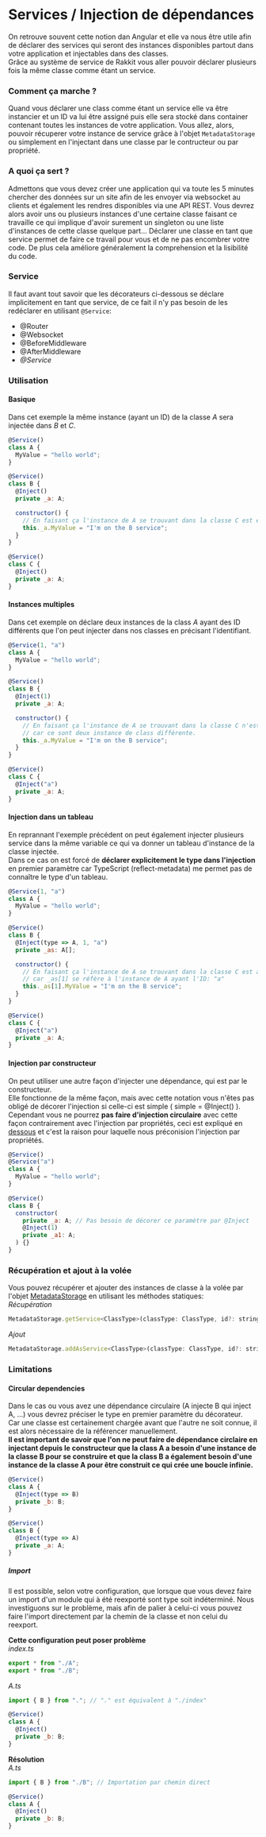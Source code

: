 # Services / Injection de dépendances
On retrouve souvent cette notion dan Angular et elle va nous être utile afin de déclarer des services qui seront des instances disponibles partout dans votre application et injectables dans des classes.  
Grâce au système de service de Rakkit vous aller pouvoir déclarer plusieurs fois la même classe comme étant un service.

### Comment ça marche ?
Quand vous déclarer une class comme étant un service elle va être instancier et un ID va lui être assigné puis elle sera stocké dans container contenant toutes les instances de votre application. Vous allez, alors, pouvoir récuperer votre instance de service grâce à l'objet `MetadataStorage` ou simplement en l'injectant dans une classe par le contructeur ou par propriété.

### A quoi ça sert ?
Admettons que vous devez créer une application qui va toute les 5 minutes chercher des données sur un site afin de les envoyer via websocket au clients et également les rendres disponibles via une API REST. Vous devrez alors avoir uns ou plusieurs instances d'une certaine classe faisant ce travaille ce qui implique d'avoir surement un singleton ou une liste d'instances de cette classe quelque part... Déclarer une classe en tant que service permet de faire ce travail pour vous et de ne pas encombrer votre code. De plus cela améliore généralement la comprehension et la lisibilité du code.

### Service
Il faut avant tout savoir que les décorateurs ci-dessous se déclare implicitement en tant que service, de ce fait il n'y pas besoin de les redéclarer en utilisant `@Service`:
- @Router
- @Websocket
- @BeforeMiddleware
- @AfterMiddleware
- _@Service_

### Utilisation

#### Basique
Dans cet exemple la même instance (ayant un ID) de la classe _A_ sera injectée dans _B_ et _C_.
```javascript
@Service()
class A {
  MyValue = "hello world";
}
```
```javascript
@Service()
class B {
  @Inject()
  private _a: A;

  constructor() {
    // En faisant ça l'instance de A se trouvant dans la classe C est également affectée
    this._a.MyValue = "I'm on the B service";
  }
}
```
```javascript
@Service()
class C {
  @Inject()
  private _a: A;
}
```

#### Instances multiples
Dans cet exemple on déclare deux instances de la class _A_ ayant des ID différents que l'on peut injecter dans nos classes en précisant l'identifiant.
```javascript
@Service(1, "a")
class A {
  MyValue = "hello world";
}
```
```javascript
@Service()
class B {
  @Inject(1)
  private _a: A;

  constructor() {
    // En faisant ça l'instance de A se trouvant dans la classe C n'est PAS affectée,
    // car ce sont deux instance de class différente.
    this._a.MyValue = "I'm on the B service";
  }
}
```
```javascript
@Service()
class C {
  @Inject("a")
  private _a: A;
}
```

#### Injection dans un tableau
En reprannant l'exemple précédent on peut également injecter plusieurs service dans la même variable ce qui va donner un tableau d'instance de la classe injectée.  
Dans ce cas on est forcé de **déclarer explicitement le type dans l'injection** en premier paramètre car TypeScript (reflect-metadata) me permet pas de connaître le type d'un tableau.
```javascript
@Service(1, "a")
class A {
  MyValue = "hello world";
}
```
```javascript
@Service()
class B {
  @Inject(type => A, 1, "a")
  private _as: A[];

  constructor() {
    // En faisant ça l'instance de A se trouvant dans la classe C est affectée,
    // car _as[1] se réfère à l'instance de A ayant l'ID: "a"
    this._as[1].MyValue = "I'm on the B service";
  }
}
```
```javascript
@Service()
class C {
  @Inject("a")
  private _a: A;
}
```

#### Injection par constructeur
On peut utiliser une autre façon d'injecter une dépendance, qui est par le constructeur.  
Elle fonctionne de la même façon, mais avec cette notation vous n'êtes pas obligé de décorer l'injection si celle-ci est simple ( simple = @Inject() ).  
Cependant vous ne pourrez **pas faire d'injection circulaire** avec cette façon contrairement avec l'injection par propriétés, ceci est expliqué en [dessous](http://localhost:3000/#/fr/DI?id=circular-dependencies) et c'est la raison pour laquelle nous préconision l'injection par propriétés.
```javascript
@Service()
@Service("a")
class A {
  MyValue = "hello world";
}
```
```javascript
@Service()
class B {
  constructor(
    private _a: A; // Pas besoin de décorer ce paramètre par @Inject
    @Inject(1)
    private _a1: A;
  ) {}
}
```

### Récupération et ajout à la volée
Vous pouvez récupérer et ajouter des instances de classe à la volée par l'objet [MetadataStorage](http://localhost:3000/#/fr/MetadataStorage) en utilisant les méthodes statiques:  
_Récupération_
```javascript
MetadataStorage.getService<ClassType>(classType: ClassType, id?: string | number);
```
_Ajout_
```javascript
MetadataStorage.addAsService<ClassType>(classType: ClassType, id?: string | number);
```

### Limitations
#### Circular dependencies
Dans le cas ou vous avez une dépendance circulaire (A injecte B qui inject A, ...) vous devrez préciser le type en premier paramètre du décorateur.  
Car une classe est certainement chargée avant que l'autre ne soit connue, il est alors nécessaire de la référencer manuellement.  
**Il est important de savoir que l'on ne peut faire de dépendance circlaire en injectant depuis le constructeur que la class A a besoin d'une instance de la classe B pour se construire et que la class B a également besoin d'une instance de la classe A pour être construit ce qui crée une boucle infinie.**
```javascript
@Service()
class A {
  @Inject(type => B)
  private _b: B;
}
```
```javascript
@Service()
class B {
  @Inject(type => A)
  private _a: A;
}
```

##### Import
Il est possible, selon votre configuration, que lorsque que vous devez faire un import d'un module qui à été reexporté sont type soit indéterminé. Nous investiguons sur le problème, mais afin de palier à celui-ci vous pouvez faire l'import directement par la chemin de la classe et non celui du reexport.

**Cette configuration peut poser problème**  
_index.ts_
```javascript
export * from "./A";
export * from "./B";
```
_A.ts_
```javascript
import { B } from "."; // "." est équivalent à "./index"

@Service()
class A {
  @Inject()
  private _b: B;
}
```

**Résolution**  
_A.ts_
```javascript
import { B } from "./B"; // Importation par chemin direct

@Service()
class A {
  @Inject()
  private _b: B;
}
```
